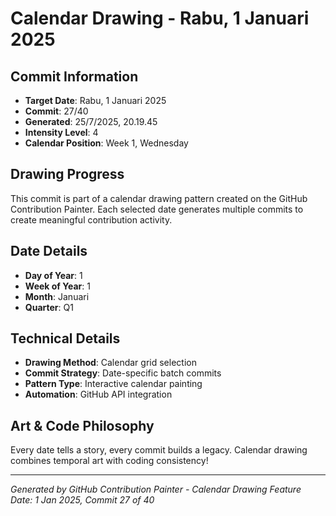 # Calendar Drawing - Rabu, 1 Januari 2025

## Commit Information
- **Target Date**: Rabu, 1 Januari 2025
- **Commit**: 27/40
- **Generated**: 25/7/2025, 20.19.45
- **Intensity Level**: 4
- **Calendar Position**: Week 1, Wednesday

## Drawing Progress
This commit is part of a calendar drawing pattern created on the GitHub Contribution Painter.
Each selected date generates multiple commits to create meaningful contribution activity.

## Date Details
- **Day of Year**: 1
- **Week of Year**: 1
- **Month**: Januari
- **Quarter**: Q1

## Technical Details
- **Drawing Method**: Calendar grid selection
- **Commit Strategy**: Date-specific batch commits
- **Pattern Type**: Interactive calendar painting
- **Automation**: GitHub API integration

## Art & Code Philosophy
Every date tells a story, every commit builds a legacy. 
Calendar drawing combines temporal art with coding consistency!

---
*Generated by GitHub Contribution Painter - Calendar Drawing Feature*
*Date: 1 Jan 2025, Commit 27 of 40*